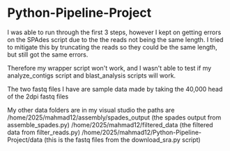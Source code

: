 # Python-Pipeline-Project
I was able to run through the first 3 steps, however I kept on getting errors on the SPAdes script due to the the reads not being the same length. I tried to mitigate this by truncating the reads so they could be the same length, but still got the same errors. 

Therefore my wrapper script won't work, and I wasn't able to test if my analyze_contigs script and blast_analysis scripts will work.

The two fastq files I have are sample data made by taking the 40,000 head of the 2dpi fastq files

My other data folders are in my visual studio the paths are
/home/2025/mahmad12/assembly/spades_output (the spades output from assemble_spades.py)
/home/2025/mahmad12/filtered_data (the filtered data from filter_reads.py)
/home/2025/mahmad12/Python-Pipeline-Project/data (this is the fastq files from the download_sra.py script)

